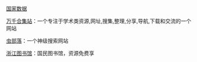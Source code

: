 [国家数据](http://data.stats.gov.cn/)

[万千合集站](http://www.hejizhan.com)：一个专注于学术类资源,网址,搜集,整理,分享,导航,下载和交流的一个网站

[虫部落](http://www.chongbuluo.com/)：一个神级搜索网站

[浙江图书馆](http://www.zjlib.cn/)：国民图书馆，资源免费享





[]()
[]()
[]()
[]()
[]()
[]()
[]()
[]()